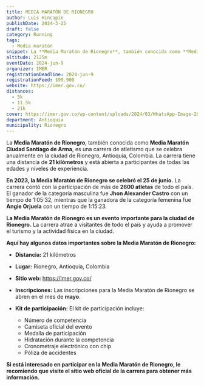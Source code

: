```yaml
---
title: MEDIA MARATÓN DE RIONEGRO
author: Luis Hincapie
publishDate: 2024-3-25
draft: false
category: Running
tags:
  - Media maratón
snippet: La **Media Maratón de Rionegro**, también conocida como **Media Maratón Ciudad Santiago de Arma**, es una carrera de atletismo que se celebra anualmente en la ciudad de Rionegro, Antioquia, Colombia. La carrera tiene una distancia de **21 kilómetros** y está abierta a participantes de todas las edades y niveles de experiencia.
altitude: 2125m
eventDate: 2024-jun-9
organizer: IMER
registrationDeadline: 2024-jun-9
registrationFeed: $99.900
website: https://imer.gov.co/
distances:
  - 5k
  - 11.5k
  - 21k
cover: https://imer.gov.co/wp-content/uploads/2024/03/WhatsApp-Image-2024-03-20-at-11.47.58-AM.jpeg
department: Antioquia
municipality: Rionegro
---
```


La **Media Maratón de Rionegro**, también conocida como **Media Maratón Ciudad Santiago de Arma**, es una carrera de atletismo que se celebra anualmente en la ciudad de Rionegro, Antioquia, Colombia. La carrera tiene una distancia de **21 kilómetros** y está abierta a participantes de todas las edades y niveles de experiencia.

**En 2023, la Media Maratón de Rionegro se celebró el 25 de junio.** La carrera contó con la participación de más de **2600 atletas** de todo el país. El ganador de la categoría masculina fue **Jhon Alexander Castro** con un tiempo de 1:05:32, mientras que la ganadora de la categoría femenina fue **Angie Orjuela** con un tiempo de 1:15:23.

**La Media Maratón de Rionegro es un evento importante para la ciudad de Rionegro.** La carrera atrae a visitantes de todo el país y ayuda a promover el turismo y la actividad física en la ciudad.

**Aquí hay algunos datos importantes sobre la Media Maratón de Rionegro:**

* **Distancia:** 21 kilómetros
* **Lugar:** Rionegro, Antioquia, Colombia
* **Sitio web:** https://imer.gov.co/

* **Inscripciones:** Las inscripciones para la Media Maratón de Rionegro se abren en el mes de **mayo**.

* **Kit de participación:** El kit de participación incluye:
    * Número de competencia
    * Camiseta oficial del evento
    * Medalla de participación
    * Hidratación durante la competencia
    * Cronometraje electrónico con chip
    * Póliza de accidentes

**Si está interesado en participar en la Media Maratón de Rionegro, le recomiendo que visite el sitio web oficial de la carrera para obtener más información.**